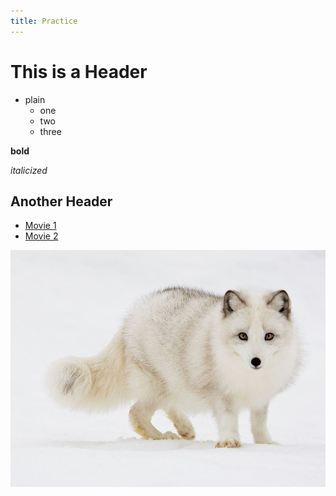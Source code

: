 ```yaml
---
title: Practice
---
```


# This is a Header

* plain
	* one
	* two
	* three

__bold__

_italicized_

## Another Header

* [Movie 1](http://en.wikipedia.org/wiki/Fullmetal_Alchemist_the_Movie:_Conqueror_of_Shamballa)
* [Movie 2](http://en.wikipedia.org/wiki/Fullmetal_Alchemist:_The_Sacred_Star_of_Milos)

![Artic Fox](images/artic_fox.jpg)